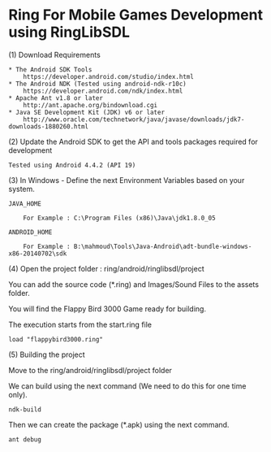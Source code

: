Ring For Mobile Games Development using RingLibSDL
==================================================

(1) Download Requirements

	* The Android SDK Tools
		https://developer.android.com/studio/index.html
	* The Android NDK (Tested using android-ndk-r10c)
		https://developer.android.com/ndk/index.html
	* Apache Ant v1.8 or later 
		http://ant.apache.org/bindownload.cgi
	* Java SE Development Kit (JDK) v6 or later
		http://www.oracle.com/technetwork/java/javase/downloads/jdk7-downloads-1880260.html

(2) Update the Android SDK to get the API and tools packages required for development

	Tested using Android 4.4.2 (API 19)

(3) In Windows - Define the next Environment Variables based on your system.

	JAVA_HOME

		For Example : C:\Program Files (x86)\Java\jdk1.8.0_05

	ANDROID_HOME

		For Example : B:\mahmoud\Tools\Java-Android\adt-bundle-windows-x86-20140702\sdk

(4) Open the project folder : ring/android/ringlibsdl/project

You can add the source code (*.ring) and Images/Sound Files to the assets folder.

You will find the Flappy Bird 3000 Game ready for building.

The execution starts from the start.ring file

	load "flappybird3000.ring"


(5) Building the project

Move to the ring/android/ringlibsdl/project folder 

We can build using the next command (We need to do this for one time only).

	ndk-build

Then we can create the package (*.apk) using the next command.

	ant debug
